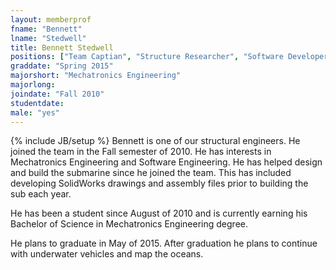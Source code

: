 ```yaml
---
layout: memberprof
fname: "Bennett"
lname: "Stedwell"
title: Bennett Stedwell
positions: ["Team Captian", "Structure Researcher", "Software Developer"]
graddate: "Spring 2015"
majorshort: "Mechatronics Engineering"
majorlong: 
joindate: "Fall 2010"
studentdate: 
male: "yes"
---
```

{% include JB/setup %}
Bennett is one of our structural engineers. He joined the team in the Fall semester of 2010. He has interests in Mechatronics Engineering and Software Engineering. He has helped design and build the submarine since he joined the team. This has included developing SolidWorks drawings and assembly files prior to building the sub each year.

He has been a student since August of 2010 and is currently earning his Bachelor of Science in Mechatronics Engineering degree.

He plans to graduate in May of 2015. After graduation he plans to continue with underwater vehicles and map the oceans.
